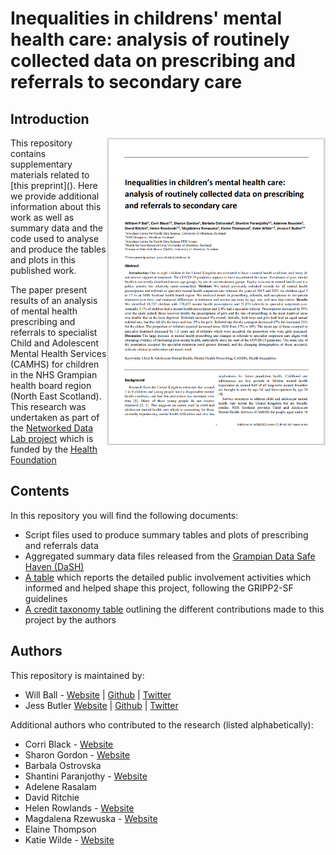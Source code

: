 # Inequalities in childrens' mental health care: analysis of routinely collected data on prescribing and referrals to secondary care

## Introduction 
<img align="right" src="preprint.png" alt="A screenshot of our preprint" width="350">
This repository contains supplementary materials related to [this preprint](). Here we provide additional information about this work as well as summary data and the code used to analyse and produce the tables and plots in this published work.

The paper present results of an analysis of mental health prescribing and referrals to specialist Child and Adolescent Mental Health Services (CAMHS) for children in the NHS Grampian health board region (North East Scotland). This research was undertaken as part of the [Networked Data Lab project](https://www.health.org.uk/funding-and-partnerships/our-partnerships/the-networked-data-lab) which is funded by the [Health Foundation](https://www.health.org.uk/)

## Contents

In this repository you will find the following documents:

- Script files used to produce summary tables and plots of prescribing and referrals data
- Aggregated summary data files released from the [Grampian Data Safe Haven (DaSH)](https://www.abdn.ac.uk/iahs/facilities/grampian-data-safe-haven.php)
- [A table](https://github.com/AbdnCHDS/NDL_prescribing_referrals_paper/blob/main/Supporting%20material%20Table%20S1.%20GRIPP2-SF%20for%20CYPMH.pdf) which reports the detailed public involvement activities which informed and helped shape this project, following the GRIPP2-SF guidelines
- [A credit taxonomy table](https://github.com/AbdnCHDS/NDL_prescribing_referrals_paper/blob/main/credit%20taxonomy.pdf) outlining the different contributions made to this project by the authors

## Authors

This repository is maintained by:

- Will Ball - [Website](http://wpball.com) | [Github](https://github.com/will-ball) | [Twitter](http://www.twitter.com/willball12)
- Jess Butler [Website](https://www.abdn.ac.uk/people/jessicabutler) | [Github](https://github.com/JessButler) | [Twitter](https://twitter.com/JessButler284)

Additional authors who contributed to the research (listed alphabetically):

- Corri Black - [Website](https://www.abdn.ac.uk/people/corri.black)
- Sharon Gordon - [Website](https://www.abdn.ac.uk/people/sharon.gordon)
- Barbala Ostrovska 
- Shantini Paranjothy - [Website](https://www.abdn.ac.uk/people/shantini.paranjothy)
- Adelene Rasalam 
- David Ritchie
- Helen Rowlands - [Website](https://www.abdn.ac.uk/people/helen.rowlands)
- Magdalena Rzewuska - [Website](https://www.abdn.ac.uk/people/magdalena.rzewuska)
- Elaine Thompson
- Katie Wilde - [Website](https://www.abdn.ac.uk/people/k.wilde)
